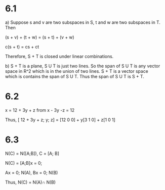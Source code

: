 # 6.1

a) Suppose s and v are two subspaces in S, t and w are two subspaces
in T. Then

(s + v) + (t + w) = (s + t) + (v + w)

c(s + t) = cs + ct

Therefore, S + T is closed under linear combinations.

b) S + T is a plane, S U T is just two lines. So the span of S U T is
any vector space in R^2 which is in the union of two lines. S + T is a
vector space which is contains the span of S U T. Thus the span of S U T
is S + T.

# 6.2

x = 12 + 3y + z from x - 3y -z = 12

Thus, [ 12 + 3y + z; y; z] = [12 0 0] + y[3 1 0] + z[1 0 1]


# 6.3

N(C) = N([A;B]), C = [A; B]

N(C) = [A;B]x = 0;

Ax = 0; N(A), Bx = 0; N(B)

Thus, N(C) = N(A)∩ N(B)
